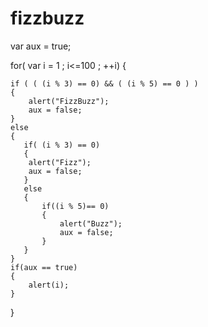fizzbuzz
========



var aux = true;

for( var i = 1 ; i<=100 ; ++i)
{
    
    if ( ( (i % 3) == 0) && ( (i % 5) == 0 ) )
    {
        alert("FizzBuzz");
        aux = false;
    }
    else
    {
       if( (i % 3) == 0)
       {
        alert("Fizz");
        aux = false;
       }        
       else
       {
           if((i % 5)== 0)
           {
               alert("Buzz");
               aux = false; 
           }
       }
    }
    if(aux == true)
    {
        alert(i);
    }
    
}
